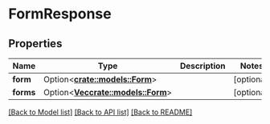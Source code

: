 # FormResponse

## Properties

Name | Type | Description | Notes
------------ | ------------- | ------------- | -------------
**form** | Option<[**crate::models::Form**](Form.md)> |  | [optional]
**forms** | Option<[**Vec<crate::models::Form>**](Form.md)> |  | [optional]

[[Back to Model list]](../README.md#documentation-for-models) [[Back to API list]](../README.md#documentation-for-api-endpoints) [[Back to README]](../README.md)


